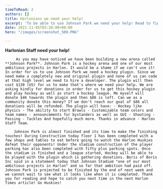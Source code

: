 ```yaml
---
timeToRead: 2
authors: []
title: Harlonians we need your help!
excerpt: 'To be able to use Johnson Park we need your help! Read to figure out how! '
date: 2021-11-05T03:20:00+00:00
hero: "/images/screenshot_509.PNG"

---
```

**Harlonian Staff need your help!**

         As you may have noticed we have been building a new arena called **Johnson Park**. Johnson Park is a hockey arena and one of our most ambitious projects in Harlon. It would be a shame if we can't use it! In order for us to use Johnson Park we need a hockey plugin. Since we need make a completely new and original plugin and none of us can code at that high level we need to hire a developer. The plugin will then cost $130 (US) for us to make that's where we need your help. We are asking kindly for donations in order for us to get this hockey plugin and play hockey as well as start a hockey league. Me myself will donate $46 towards the plugin and then $86 is left. Can we as a community donate this money? If we don't reach our goal of $86 all donations will be refunded. The plugin will have: - Hockey like physics - The ability to start Brawls - Customizable team colors and team names - announcements for bystanders as well as GUI - Shooting - Passing - Tackles And hopefully much more. Thanks in advance - Harlon Staff Team.

        Johnson Park is almost finished and its time to make the finishing touches! During Construction today floor 1 has been completed with a few shops and tables to eat before going to watch the Harlon Huskies defeat their opponents! Under the stadium construction of the player parking has also been completed with fifty plus parking spots. Once the stadium is finished and a league started, Hockey will be able to be played with the plugin which is gathering donations. Boris of Boris Inc said in a statement today that Johnson Stadium "one of our most ambitious projects in Harlon" and so far that ambition had paid off. Johnson Park is projected to be finished by the end of next week and we cannot wait to see what it looks like when it is completed. Thank you for reading and hope to catch you next time in the next Harlon Times article! Go Huskies!